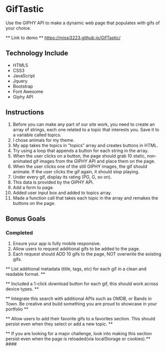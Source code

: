 # GifTastic

Use the GIPHY API to make a dynamic web page that populates with gifs of your choice.

** Link to demo **
<https://missi3223.github.io/GifTastic/>

## Technology Include

+ HTML5
+ CSS3
+ JavaScript
+ Jquery
+ Bootstrap
+ Font Awesome
+ Giphy API

## Instructions

1. Before you can make any part of our site work, you need to create an array of strings, each one related to a topic that interests you. Save it to a variable called topics.
1. I chose animals for my theme.
1. My app takes the topics in "topics" array and creates buttons in HTML.
1. Try using a loop that appends a button for each string in the array.
1. When the user clicks on a button, the page should grab 10 static, non-animated gif images from the GIPHY API and place them on the page.
1. When the user clicks one of the still GIPHY images, the gif should animate. If the user clicks the gif again, it should stop playing.
1. Under every gif, display its rating (PG, G, so on).
1. This data is provided by the GIPHY API.
1. Add a form to page.
1. Added user input box and added to topics array.
1. Made a function call that takes each topic in the array and remakes the buttons on the page.

## Bonus Goals

### Completed

1. Ensure your app is fully mobile responsive.
1. Allow users to request additional gifs to be added to the page.
1. Each request should ADD 10 gifs to the page, NOT overwrite the existing gifs.

** List additional metadata (title, tags, etc) for each gif in a clean and readable format. **

** Included a 1-click download button for each gif, this should work across device types. **

** Integrate this search with additional APIs such as OMDB, or Bands in Town. Be creative and build something you are proud to showcase in your portfolio **

** Allow users to add their favorite gifs to a favorites section.
This should persist even when they select or add a new topic. **

** If you are looking for a major challenge, look into making this section persist even when the page is reloaded(via localStorage or cookies).** ####

